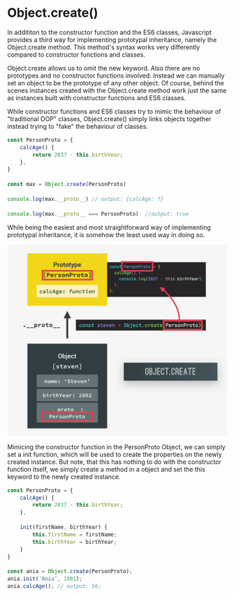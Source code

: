 # Object.create()

In addititon to the constructor function and the ES6 classes, Javascript provides a third way for implementing prototypal inheritance, namely the Object.create method. This method's syntax works very differently compared to constructor functions and classes.

Object.create allows us to omit the new keyword. Also there are no prototypes and no constructor functions involved. Instead we can manually set an object to be the prototype of any other object. Of course, behind the scenes instances created with the Object.create method work just the same as instances built with constructor functions and ES6 classes.

While constructor functions and ES6 classes try to mimic the behaviour of "traditional OOP" classes, Object.create() simply links objects together instead trying to "fake" the behaviour of classes.

```js
const PersonProto = {
    calcAge() {
        return 2037 - this.birthYear;
    },
}

const max = Object.create(PersonProto)

console.log(max.__proto__) // output: {calcAge: f}

console.log(max.__proto__ === PersonProto)  //output: true
```

While being the easiest and most straightforward way of implementing prototypal inheritance, it is somehow the least used way in doing so.

![Object.create](/images/object_create_diagram.png)

Mimicing the constructor function in the PersonProto Object, we can simply set a init function, which will be used to create the properties on the newly created instance. But note, that this has nothing to do with the constructor function itself, we simply create a method in a object and set the this keyword to the newly created instance.

```js
const PersonProto = {
    calcAge() {
        return 2037 - this.birthYear;
    },

    init(firstName, birthYear) {
        this.firstName = firstName;
        this.birthYear = birthYear;
    }
}

const ania = Object.create(PersonProto);
ania.init('Ania', 1981);
ania.calcAge(); // output: 56;
```